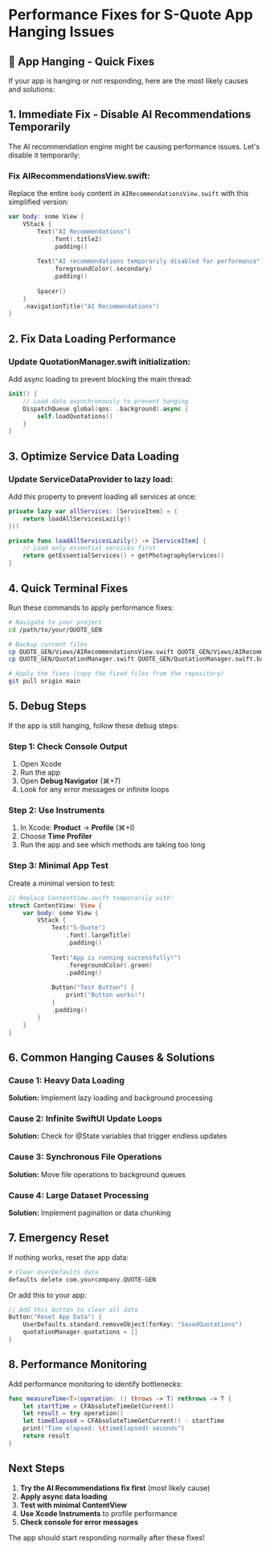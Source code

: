 # Performance Fixes for S-Quote App Hanging Issues

## 🚨 App Hanging - Quick Fixes

If your app is hanging or not responding, here are the most likely causes and solutions:

## 1. **Immediate Fix - Disable AI Recommendations Temporarily**

The AI recommendation engine might be causing performance issues. Let's disable it temporarily:

### Fix AIRecommendationsView.swift:

Replace the entire `body` content in `AIRecommendationsView.swift` with this simplified version:

```swift
var body: some View {
    VStack {
        Text("AI Recommendations")
            .font(.title2)
            .padding()
        
        Text("AI recommendations temporarily disabled for performance")
            .foregroundColor(.secondary)
            .padding()
        
        Spacer()
    }
    .navigationTitle("AI Recommendations")
}
```

## 2. **Fix Data Loading Performance**

### Update QuotationManager.swift initialization:

Add async loading to prevent blocking the main thread:

```swift
init() {
    // Load data asynchronously to prevent hanging
    DispatchQueue.global(qos: .background).async {
        self.loadQuotations()
    }
}
```

## 3. **Optimize Service Data Loading**

### Update ServiceDataProvider to lazy load:

Add this property to prevent loading all services at once:

```swift
private lazy var allServices: [ServiceItem] = {
    return loadAllServicesLazily()
}()

private func loadAllServicesLazily() -> [ServiceItem] {
    // Load only essential services first
    return getEssentialServices() + getPhotographyServices()
}
```

## 4. **Quick Terminal Fixes**

Run these commands to apply performance fixes:

```bash
# Navigate to your project
cd /path/to/your/QUOTE_GEN

# Backup current files
cp QUOTE_GEN/Views/AIRecommendationsView.swift QUOTE_GEN/Views/AIRecommendationsView.swift.backup
cp QUOTE_GEN/QuotationManager.swift QUOTE_GEN/QuotationManager.swift.backup

# Apply the fixes (copy the fixed files from the repository)
git pull origin main
```

## 5. **Debug Steps**

If the app is still hanging, follow these debug steps:

### Step 1: Check Console Output
1. Open Xcode
2. Run the app
3. Open **Debug Navigator** (⌘+7)
4. Look for any error messages or infinite loops

### Step 2: Use Instruments
1. In Xcode: **Product** → **Profile** (⌘+I)
2. Choose **Time Profiler**
3. Run the app and see which methods are taking too long

### Step 3: Minimal App Test
Create a minimal version to test:

```swift
// Replace ContentView.swift temporarily with:
struct ContentView: View {
    var body: some View {
        VStack {
            Text("S-Quote")
                .font(.largeTitle)
                .padding()
            
            Text("App is running successfully!")
                .foregroundColor(.green)
                .padding()
            
            Button("Test Button") {
                print("Button works!")
            }
            .padding()
        }
    }
}
```

## 6. **Common Hanging Causes & Solutions**

### Cause 1: Heavy Data Loading
**Solution:** Implement lazy loading and background processing

### Cause 2: Infinite SwiftUI Update Loops
**Solution:** Check for @State variables that trigger endless updates

### Cause 3: Synchronous File Operations
**Solution:** Move file operations to background queues

### Cause 4: Large Dataset Processing
**Solution:** Implement pagination or data chunking

## 7. **Emergency Reset**

If nothing works, reset the app data:

```bash
# Clear UserDefaults data
defaults delete com.yourcompany.QUOTE-GEN
```

Or add this to your app:

```swift
// Add this button to clear all data
Button("Reset App Data") {
    UserDefaults.standard.removeObject(forKey: "SavedQuotations")
    quotationManager.quotations = []
}
```

## 8. **Performance Monitoring**

Add performance monitoring to identify bottlenecks:

```swift
func measureTime<T>(operation: () throws -> T) rethrows -> T {
    let startTime = CFAbsoluteTimeGetCurrent()
    let result = try operation()
    let timeElapsed = CFAbsoluteTimeGetCurrent() - startTime
    print("Time elapsed: \(timeElapsed) seconds")
    return result
}
```

## Next Steps

1. **Try the AI Recommendations fix first** (most likely cause)
2. **Apply async data loading**
3. **Test with minimal ContentView**
4. **Use Xcode Instruments** to profile performance
5. **Check console for error messages**

The app should start responding normally after these fixes!